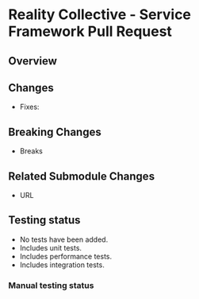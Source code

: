 # Reality Collective - Service Framework Pull Request

## Overview
<!-- Please provide a clear and concise description of the pull request. -->

## Changes
<!-- Brief list of the targeted features that are being changed. -->

- Fixes: <!--issue number or url-->

## Breaking Changes
<!--  Are there any breaking changes included in this change that would prevent or cause issue for existing projects? -->

- Breaks

## Related Submodule Changes

<!--  Include any submodule related Pull Request links here -->
- URL

## Testing status
<!-- Remove the options that do not apply -->
* No tests have been added.
* Includes unit tests.
* Includes performance tests.
* Includes integration tests.

### Manual testing status
<!-- Describe how you tested your implementation/fix. Try to mention all the cases and flows.  -->
<!-- It will help the reviewer to understand if you missed any cases or test steps as well as will tell more about your feature or fix.   -->
